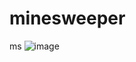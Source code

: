 # minesweeper
ms
![image](https://github.com/user-attachments/assets/fa988555-1317-442f-85e2-6a3a5029ed49)
